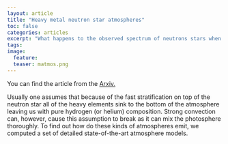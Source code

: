 ```yaml
---
layout: article
title: "Heavy metal neutron star atmospheres"
toc: false
categories: articles
excerpt: "What happens to the observed spectrum of neutrons stars when the atmosphere is full of heavy metals from the nuclear burning? On this article, published in A&A we test the effects by computing detailed atmosphere models."
tags: 
image:
  feature: 
  teaser: matmos.png
---
```


You can find the article from the [Arxiv.](http://arxiv.org/abs/1507.01525)

Usually one assumes that because of the fast stratification on top of the neutron star all of the heavy elements sink to the bottom of the atmosphere leaving us with pure hydrogen (or helium) composition. Strong convection can, however, cause this assumption to break as it can mix the photosphere thoroughly. To find out how do these kinds of atmospheres emit, we computed a set of detailed state-of-the-art atmosphere models.
